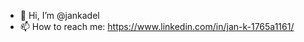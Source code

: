 - 👋 Hi, I’m @jankadel
- 📫 How to reach me: https://www.linkedin.com/in/jan-k-1765a1161/

<!---
jankadel/jankadel is a ✨ special ✨ repository because its `README.md` (this file) appears on your GitHub profile.
You can click the Preview link to take a look at your changes.
--->
